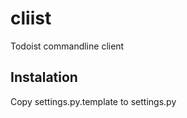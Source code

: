 cliist
======

Todoist commandline client

## Instalation

Copy settings.py.template to settings.py
